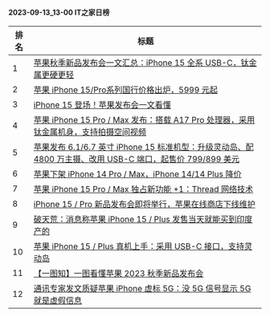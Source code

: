 #### 2023-09-13_13-00  IT之家日榜

| 排名 | 标题|
| --- | ---|
| 1 | [苹果秋季新品发布会一文汇总：iPhone 15 全系 USB-C，钛金属更硬更轻](https://www.ithome.com/0/718/739.htm) |
| 2 | [苹果 iPhone 15/Pro系列国行价格出炉，5999 元起](https://www.ithome.com/0/718/713.htm) |
| 3 | [iPhone 15 登场！苹果发布会一文看懂](https://www.ithome.com/0/718/740.htm) |
| 4 | [苹果 iPhone 15 Pro / Max 发布：搭载 A17 Pro 处理器，采用钛金属机身，支持拍摄空间视频](https://www.ithome.com/0/718/710.htm) |
| 5 | [苹果发布 6.1/6.7 英寸 iPhone 15 标准机型：升级灵动岛、配 4800 万主摄、改用 USB-C 端口，起售价 799/899 美元](https://www.ithome.com/0/718/704.htm) |
| 6 | [苹果下架 iPhone 14 Pro / Max，iPhone 14/14 Plus 降价](https://www.ithome.com/0/718/732.htm) |
| 7 | [苹果 iPhone 15 Pro / Max 独占新功能 +1：Thread 网络技术](https://www.ithome.com/0/718/741.htm) |
| 8 | [iPhone 15 / Pro 新品发布会即将举行，苹果在线商店下线维护](https://www.ithome.com/0/718/642.htm) |
| 9 | [破天荒：消息称苹果 iPhone 15 / Plus 发售当天就能买到印度产的](https://www.ithome.com/0/718/628.htm) |
| 10 | [苹果 iPhone 15 / Plus 真机上手：采用 USB-C 接口，支持灵动岛](https://www.ithome.com/0/718/729.htm) |
| 11 | [【一图知】一图看懂苹果 2023 秋季新品发布会](https://www.ithome.com/0/718/744.htm) |
| 12 | [通讯专家发文质疑苹果 iPhone 虚标 5G：没 5G 信号显示 5G 就是虚假信息](https://www.ithome.com/0/718/613.htm) |
